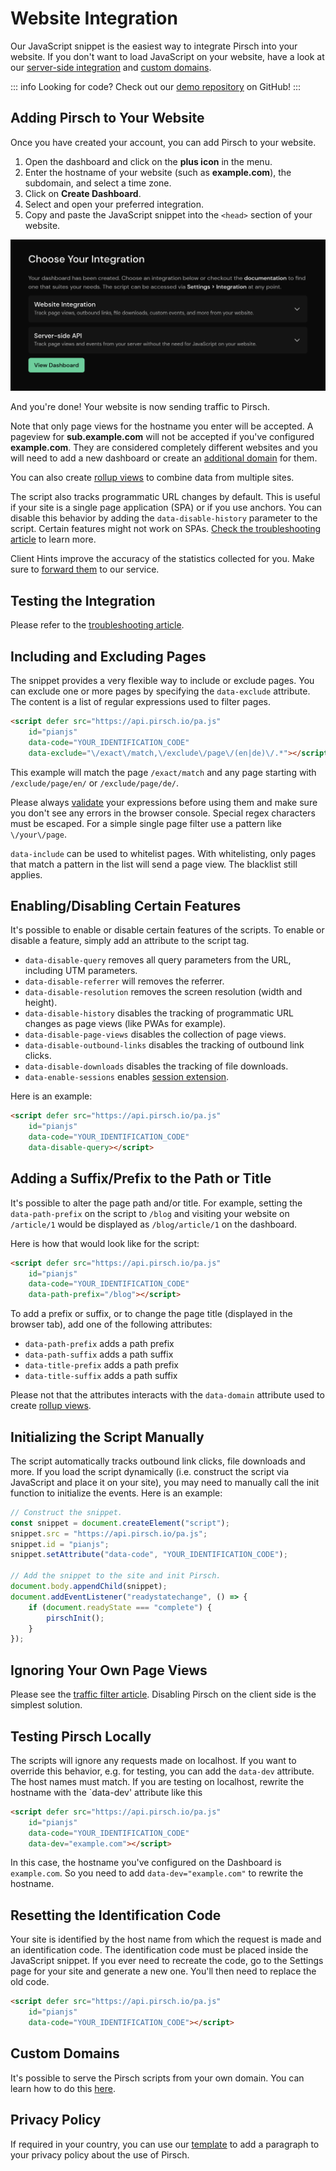 # Website Integration

Our JavaScript snippet is the easiest way to integrate Pirsch into your website. If you don't want to load JavaScript on your website, have a look at our [server-side integration](/get-started/backend-integration) and [custom domains](/advanced/custom-domains).

::: info
Looking for code? Check out our [demo repository](https://github.com/pirsch-analytics/demo) on GitHub!
:::

## Adding Pirsch to Your Website

Once you have created your account, you can add Pirsch to your website.

1. Open the dashboard and click on the **plus icon** in the menu.
2. Enter the hostname of your website (such as **example.com**), the subdomain, and select a time zone.
3. Click on **Create Dashboard**.
4. Select and open your preferred integration.
5. Copy and paste the JavaScript snippet into the `<head>` section of your website.

![Code Snippet](../static/get-started/add-domain-snippet.png)

And you're done! Your website is now sending traffic to Pirsch.

Note that only page views for the hostname you enter will be accepted. A pageview for **sub.example.com** will not be accepted if you've configured **example.com**. They are considered completely different websites and you will need to add a new dashboard or create an [additional domain](/advanced/domains-rollup) for them.

You can also create [rollup views](/advanced/domains-rollup) to combine data from multiple sites.

The script also tracks programmatic URL changes by default. This is useful if your site is a single page application (SPA) or if you use anchors. You can disable this behavior by adding the `data-disable-history` parameter to the script. Certain features might not work on SPAs. [Check the troubleshooting article](/get-started/troubleshooting) to learn more.

Client Hints improve the accuracy of the statistics collected for you. Make sure to [forward them](/get-started/client-hints) to our service.

## Testing the Integration

Please refer to the [troubleshooting article](/get-started/troubleshooting).

## Including and Excluding Pages

The snippet provides a very flexible way to include or exclude pages. You can exclude one or more pages by specifying the `data-exclude` attribute. The content is a list of regular expressions used to filter pages.

```html
<script defer src="https://api.pirsch.io/pa.js" 
    id="pianjs" 
    data-code="YOUR_IDENTIFICATION_CODE"
    data-exclude="\/exact\/match,\/exclude\/page\/(en|de)\/.*"></script>
```

This example will match the page `/exact/match` and any page starting with `/exclude/page/en/` or `/exclude/page/de/`.

Please always [validate](https://regex101.com/) your expressions before using them and make sure you don't see any errors in the browser console. Special regex characters must be escaped. For a simple single page filter use a pattern like `\/your\/page`.

`data-include` can be used to whitelist pages. With whitelisting, only pages that match a pattern in the list will send a page view. The blacklist still applies.

## Enabling/Disabling Certain Features

It's possible to enable or disable certain features of the scripts. To enable or disable a feature, simply add an attribute to the script tag.

* `data-disable-query` removes all query parameters from the URL, including UTM parameters.
* `data-disable-referrer` will removes the referrer.
* `data-disable-resolution` removes the screen resolution (width and height).
* `data-disable-history` disables the tracking of programmatic URL changes as page views (like PWAs for example).
* `data-disable-page-views` disables the collection of page views.
* `data-disable-outbound-links` disables the tracking of outbound link clicks.
* `data-disable-downloads` disables the tracking of file downloads.
* `data-enable-sessions` enables [session extension](/advanced/sessions).

Here is an example:

```html
<script defer src="https://api.pirsch.io/pa.js" 
    id="pianjs" 
    data-code="YOUR_IDENTIFICATION_CODE"
    data-disable-query></script>
```

## Adding a Suffix/Prefix to the Path or Title

It's possible to alter the page path and/or title. For example, setting the `data-path-prefix` on the script to `/blog` and visiting your website on `/article/1` would be displayed as `/blog/article/1` on the dashboard.

Here is how that would look like for the script:

```html
<script defer src="https://api.pirsch.io/pa.js" 
    id="pianjs" 
    data-code="YOUR_IDENTIFICATION_CODE"
    data-path-prefix="/blog"></script>
```

To add a prefix or suffix, or to change the page title (displayed in the browser tab), add one of the following attributes:

* `data-path-prefix` adds a path prefix
* `data-path-suffix` adds a path suffix
* `data-title-prefix` adds a path prefix
* `data-title-suffix` adds a path suffix

Please not that the attributes interacts with the `data-domain` attribute used to create [rollup views](/advanced/domains-rollup.md).

## Initializing the Script Manually

The script automatically tracks outbound link clicks, file downloads and more. If you load the script dynamically (i.e. construct the script via JavaScript and place it on your site), you may need to manually call the init function to initialize the events. Here is an example:

```js
// Construct the snippet.
const snippet = document.createElement("script");
snippet.src = "https://api.pirsch.io/pa.js";
snippet.id = "pianjs";
snippet.setAttribute("data-code", "YOUR_IDENTIFICATION_CODE");

// Add the snippet to the site and init Pirsch.
document.body.appendChild(snippet);
document.addEventListener("readystatechange", () => {
    if (document.readyState === "complete") {
        pirschInit();
    }
});
```

## Ignoring Your Own Page Views

Please see the [traffic filter article](/advanced/traffic-filter.md). Disabling Pirsch on the client side is the simplest solution.

## Testing Pirsch Locally

The scripts will ignore any requests made on localhost. If you want to override this behavior, e.g. for testing, you can add the `data-dev` attribute. The host names must match. If you are testing on localhost, rewrite the hostname with the `data-dev' attribute like this

```html
<script defer src="https://api.pirsch.io/pa.js" 
    id="pianjs" 
    data-code="YOUR_IDENTIFICATION_CODE"
    data-dev="example.com"></script>
```

In this case, the hostname you've configured on the Dashboard is `example.com`. So you need to add `data-dev="example.com"` to rewrite the hostname.

## Resetting the Identification Code

Your site is identified by the host name from which the request is made and an identification code. The identification code must be placed inside the JavaScript snippet. If you ever need to recreate the code, go to the Settings page for your site and generate a new one. You'll then need to replace the old code.

```html
<script defer src="https://api.pirsch.io/pa.js" 
    id="pianjs" 
    data-code="YOUR_IDENTIFICATION_CODE"></script>
```

## Custom Domains

It's possible to serve the Pirsch scripts from your own domain. You can learn how to do this [here](/advanced/custom-domains.md).

## Privacy Policy

If required in your country, you can use our [template](/privacy#privacy-policy-template) to add a paragraph to your privacy policy about the use of Pirsch.
